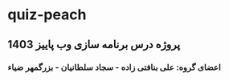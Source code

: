 # quiz-peach
## پروژه درس برنامه سازی وب پاییز 1403
### اعضای گروه: علی بنافتی زاده - سجاد سلطانیان - بزرگمهر ضیاء
